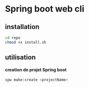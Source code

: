 # Spring boot web cli

## installation

```bash
cd repo 
chmod +x install.sh
``````

## utilisation

#### creation de projet Spring boot

```bash
spw make:create <projectName>
``````